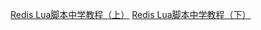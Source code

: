 [Redis Lua脚本中学教程（上）](https://mp.weixin.qq.com/s/Pvcekwss6ojTaaZZ6dY2XA)
[Redis Lua脚本中学教程（下）](https://mp.weixin.qq.com/s/aTDEPB6MGkrZ4sv3wlhVuw)